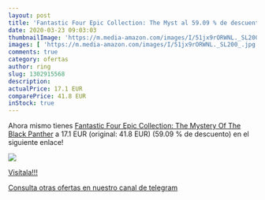 ```yaml
---
layout: post
title: 'Fantastic Four Epic Collection: The Myst al 59.09 % de descuento'
date: 2020-03-23 09:03:03
thumbnailImage: 'https://m.media-amazon.com/images/I/51jx9rORWNL._SL200_.jpg'
images: [ 'https://m.media-amazon.com/images/I/51jx9rORWNL._SL200_.jpg' ]
comments: true
category: ofertas
author: ring
slug: 1302915568
description:
actualPrice: 17.1 EUR
comparePrice: 41.8 EUR
inStock: true
---
```


Ahora mismo tienes [Fantastic Four Epic Collection: The Mystery Of The Black Panther](https://www.amazon.com/dp/1302915568/?tag=redken08-20) a 17.1 EUR (original: 41.8 EUR) (59.09 %  de descuento) en el siguiente enlace!

[![](https://m.media-amazon.com/images/I/51jx9rORWNL._SL200_.jpg)](https://www.amazon.com/dp/1302915568/?tag=redken08-20)

[Visítala!!!](https://www.amazon.com/dp/1302915568/?tag=redken08-20)

[Consulta otras ofertas en nuestro canal de telegram](https://t.me/s/ofertas25)
